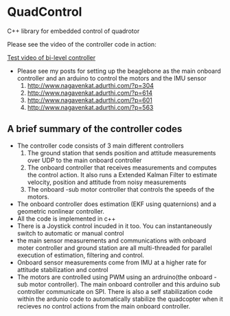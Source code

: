 # QuadControl
C++ library for embedded control of quadrotor

Please see the video of the controller code in action:

[Test video of bi-level controller](https://www.youtube.com/watch?v=SFXgEcob1RA)

- Please see my posts for setting up the beaglebone as the main onboard controller and an arduino to control the motors and the IMU sensor
  1. http://www.nagavenkat.adurthi.com/?p=304
  2. http://www.nagavenkat.adurthi.com/?p=614
  3. http://www.nagavenkat.adurthi.com/?p=601
  4. http://www.nagavenkat.adurthi.com/?p=563

## A brief summary of the controller codes

- The controller code consists of 3 main different controllers
  1. The ground station that sends position and attitude measurements over UDP to the main onboard controller
  2. The onboard controller that receives measurements and computes the control action. It also runs a Extended Kalman Filter to estimate velocity, position and attitude from noisy measurements
  3. The onboard -sub motor controller that controls the speeds of the motors. 
- The onboard controller does estimation (EKF using quaternions) and a geometric nonlinear controller.
- All the code is implemented in c++
- There is a Joystick control incuded in it too. You can instantaneously switch to automatic or manual control
- the main sensor measurements and communications with onboard moter controller and ground station are all multi-threaded for parallel execution of estimation, filtering and control.
- Onboard sensor measurements come from IMU at a higher rate for attitude stabilization and control
- The motors are controlled using PWM using an ardruino(the onboard -sub motor controller).  The main onboard controller and this arduino sub controller communicate on SPI. There is also a self stabilization code within the ardunio code to automatically stabilize the quadcopter when it recieves no control actions from the main onboard controller.
